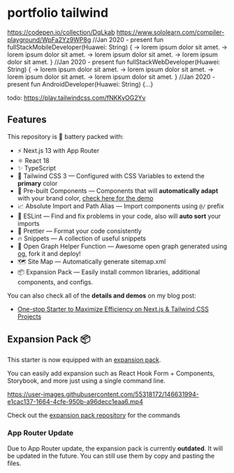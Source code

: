 # portfolio tailwind

https://codepen.io/collection/DqLkab
https://www.sololearn.com/compiler-playground/WpFa2Yz9WP8g
//Jan 2020 - present
fun fullStackMobileDeveloper(Huawei: String) {
    -> lorem ipsum dolor sit amet.
    -> lorem ipsum dolor sit amet.
    -> lorem ipsum dolor sit amet.
    -> lorem ipsum dolor sit amet.
}
//Jan 2020 - present
fun fullStackWebDeveloper(Huawei: String) {
    -> lorem ipsum dolor sit amet.
    -> lorem ipsum dolor sit amet.
    -> lorem ipsum dolor sit amet.
    -> lorem ipsum dolor sit amet.
}
//Jan 2020 - present
fun AndroidDeveloper(Huawei: String) {...}


todo:
https://play.tailwindcss.com/fNKKyOG2Yv

## Features

This repository is 🔋 battery packed with:

- ⚡️ Next.js 13 with App Router
- ⚛️ React 18
- ✨ TypeScript
- 💨 Tailwind CSS 3 — Configured with CSS Variables to extend the **primary** color
- 💎 Pre-built Components — Components that will **automatically adapt** with your brand color, [check here for the demo](https://tsnext-tw.thcl.dev/components)
- 📈 Absolute Import and Path Alias — Import components using `@/` prefix
- 📏 ESLint — Find and fix problems in your code, also will **auto sort** your imports
- 💖 Prettier — Format your code consistently
- 🔥 Snippets — A collection of useful snippets
- 👀 Open Graph Helper Function — Awesome open graph generated using [og](https://github.com/theodorusclarence/og), fork it and deploy!
- 🗺 Site Map — Automatically generate sitemap.xml
- 📦 Expansion Pack — Easily install common libraries, additional components, and configs.

You can also check all of the **details and demos** on my blog post:

- [One-stop Starter to Maximize Efficiency on Next.js & Tailwind CSS Projects](https://younes-megaache.com/blog/one-stop-starter)

## Expansion Pack 📦

This starter is now equipped with an [expansion pack](https://github.com/theodorusclarence/expansion-pack).

You can easily add expansion such as React Hook Form + Components, Storybook, and more just using a single command line.

https://user-images.githubusercontent.com/55318172/146631994-e1cac137-1664-4cfe-950b-a96decc1eaa6.mp4

Check out the [expansion pack repository](https://github.com/theodorusclarence/expansion-pack) for the commands

### App Router Update

Due to App Router update, the expansion pack is currently **outdated**. It will be updated in the future. You can still use them by copy and pasting the files.
